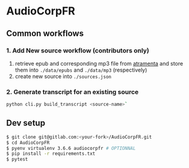 # AudioCorpFR



## Common workflows

### 1. Add New source workflow (contributors only)

1. retrieve epub and corresponding mp3 file from [atramenta](atramenta.net/audiobooks) and store them into `./data/epubs` and `./data/mp3` (respectively)
2. create new source into `./sources.json`


### 2. Generate transcript for an existing source

```sh
python cli.py build_transcript <source-name>`
```


## Dev setup 

```sh
$ git clone git@gitlab.com:<your-fork>/AudioCorpFR.git
$ cd AudioCorpFR
$ pyenv virtualenv 3.6.6 audiocorpfr # OPTIONNAL 
$ pip install -r requirements.txt
$ pytest
```
